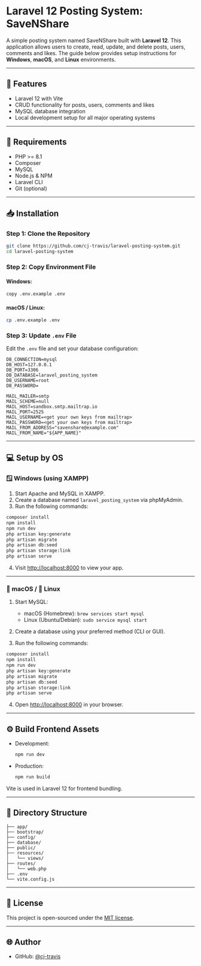 # Laravel 12 Posting System: SaveNShare

A simple posting system named SaveNShare built with **Laravel 12**. This application allows users to create, read, update, and delete posts, users, comments and likes. The guide below provides setup instructions for **Windows**, **macOS**, and **Linux** environments.

---

## 🚀 Features

- Laravel 12 with Vite
- CRUD functionality for posts, users, comments and likes
- MySQL database integration
- Local development setup for all major operating systems

---

## 🧰 Requirements

- PHP >= 8.1
- Composer
- MySQL
- Node.js & NPM
- Laravel CLI
- Git (optional)

---

## 📥 Installation

### Step 1: Clone the Repository

```bash
git clone https://github.com/cj-travis/laravel-posting-system.git
cd laravel-posting-system
```

### Step 2: Copy Environment File

#### Windows:

```bash
copy .env.example .env
```

#### macOS / Linux:

```bash
cp .env.example .env
```

### Step 3: Update `.env` File

Edit the `.env` file and set your database configuration:

```
DB_CONNECTION=mysql
DB_HOST=127.0.0.1
DB_PORT=3306
DB_DATABASE=laravel_posting_system
DB_USERNAME=root
DB_PASSWORD=
```

```
MAIL_MAILER=smtp
MAIL_SCHEME=null
MAIL_HOST=sandbox.smtp.mailtrap.io
MAIL_PORT=2525
MAIL_USERNAME=<get your own keys from mailtrap>
MAIL_PASSWORD=<get your own keys from mailtrap>
MAIL_FROM_ADDRESS="savenshare@example.com"
MAIL_FROM_NAME="${APP_NAME}"
```

---

## 💻 Setup by OS

### 🪟 Windows (using XAMPP)

1. Start Apache and MySQL in XAMPP.
2. Create a database named `laravel_posting_system` via phpMyAdmin.
3. Run the following commands:

```bash
composer install
npm install
npm run dev
php artisan key:generate
php artisan migrate
php artisan db:seed
php artisan storage:link
php artisan serve
```

4. Visit [http://localhost:8000](http://localhost:8000) to view your app.

---

### 🍎 macOS / 🐧 Linux

1. Start MySQL:
   - macOS (Homebrew): `brew services start mysql`
   - Linux (Ubuntu/Debian): `sudo service mysql start`

2. Create a database using your preferred method (CLI or GUI).

3. Run the following commands:

```bash
composer install
npm install
npm run dev
php artisan key:generate
php artisan migrate
php artisan db:seed
php artisan storage:link
php artisan serve
```

4. Open [http://localhost:8000](http://localhost:8000) in your browser.

---

## ⚙️ Build Frontend Assets

- Development:  
  ```bash
  npm run dev
  ```

- Production:  
  ```bash
  npm run build
  ```

Vite is used in Laravel 12 for frontend bundling.

---

## 📁 Directory Structure

```
├── app/
├── bootstrap/
├── config/
├── database/
├── public/
├── resources/
│   └── views/
├── routes/
│   └── web.php
├── .env
└── vite.config.js
```

---

## 📝 License

This project is open-sourced under the [MIT license](https://opensource.org/licenses/MIT).

---

## 🌐 Author

- GitHub: [@cj-travis](https://github.com/cj-travis)
